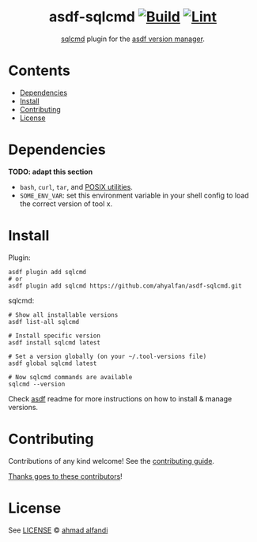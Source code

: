 <div align="center">

# asdf-sqlcmd [![Build](https://github.com/ahyalfan/asdf-sqlcmd/actions/workflows/build.yml/badge.svg)](https://github.com/ahyalfan/asdf-sqlcmd/actions/workflows/build.yml) [![Lint](https://github.com/ahyalfan/asdf-sqlcmd/actions/workflows/lint.yml/badge.svg)](https://github.com/ahyalfan/asdf-sqlcmd/actions/workflows/lint.yml)

[sqlcmd](docs) plugin for the [asdf version manager](https://asdf-vm.com).

</div>

# Contents

- [Dependencies](#dependencies)
- [Install](#install)
- [Contributing](#contributing)
- [License](#license)

# Dependencies

**TODO: adapt this section**

- `bash`, `curl`, `tar`, and [POSIX utilities](https://pubs.opengroup.org/onlinepubs/9699919799/idx/utilities.html).
- `SOME_ENV_VAR`: set this environment variable in your shell config to load the correct version of tool x.

# Install

Plugin:

```shell
asdf plugin add sqlcmd
# or
asdf plugin add sqlcmd https://github.com/ahyalfan/asdf-sqlcmd.git
```

sqlcmd:

```shell
# Show all installable versions
asdf list-all sqlcmd

# Install specific version
asdf install sqlcmd latest

# Set a version globally (on your ~/.tool-versions file)
asdf global sqlcmd latest

# Now sqlcmd commands are available
sqlcmd --version
```

Check [asdf](https://github.com/asdf-vm/asdf) readme for more instructions on how to
install & manage versions.

# Contributing

Contributions of any kind welcome! See the [contributing guide](contributing.md).

[Thanks goes to these contributors](https://github.com/ahyalfan/asdf-sqlcmd/graphs/contributors)!

# License

See [LICENSE](LICENSE) © [ahmad alfandi](https://github.com/ahyalfan/)

